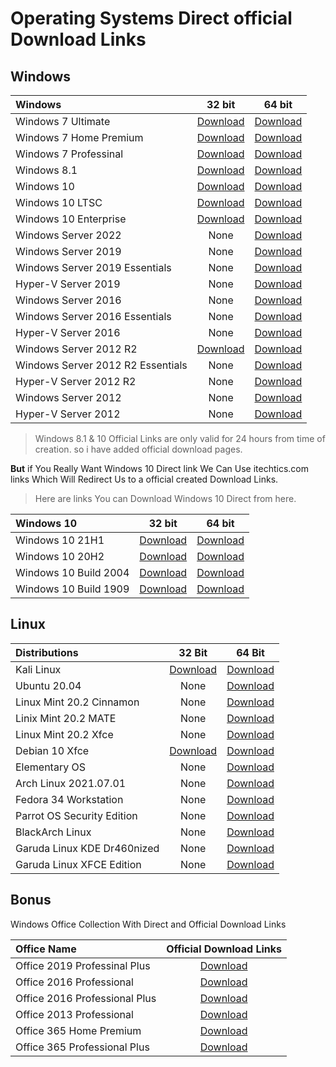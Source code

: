 # Operating Systems Direct official Download Links


## Windows


| Windows                           |                                                                                            32 bit                                                                                           |                                                                                            64 bit                                                                                            |
|:----------------------------------|:-------------------------------------------------------------------------------------------------------------------------------------------------------------------------------------------:|:--------------------------------------------------------------------------------------------------------------------------------------------------------------------------------------------:|
| Windows 7 Ultimate                |[Download](https://download.microsoft.com/download/1/E/6/1E6B4803-DD2A-49DF-8468-69C0E6E36218/7601.24214.180801-1700.win7sp1_ldr_escrow_CLIENT_ULTIMATE_x86FRE_en-us.iso)                    |[Download](https://download.microsoft.com/download/5/1/9/5195A765-3A41-4A72-87D8-200D897CBE21/7601.24214.180801-1700.win7sp1_ldr_escrow_CLIENT_ULTIMATE_x64FRE_en-us.iso)                     |
| Windows 7 Home Premium            |[Download](https://download.microsoft.com/download/E/D/A/EDA6B508-7663-4E30-86F9-949932F443D0/7601.24214.180801-1700.win7sp1_ldr_escrow_CLIENT_HOMEPREMIUM_x86FRE_en-us.iso)                 |[Download](https://download.microsoft.com/download/E/A/8/EA804D86-C3DF-4719-9966-6A66C9306598/7601.24214.180801-1700.win7sp1_ldr_escrow_CLIENT_HOMEPREMIUM_x64FRE_en-us.iso)                  |
| Windows 7 Professinal             |[Download](https://download.microsoft.com/download/C/0/6/C067D0CD-3785-4727-898E-60DC3120BB14/7601.24214.180801-1700.win7sp1_ldr_escrow_CLIENT_PROFESSIONAL_x86FRE_en-us.iso)                |[Download](https://download.microsoft.com/download/0/6/3/06365375-C346-4D65-87C7-EE41F55F736B/7601.24214.180801-1700.win7sp1_ldr_escrow_CLIENT_PROFESSIONAL_x64FRE_en-us.iso)                 |
| Windows 8.1                       |[Download](https://www.microsoft.com/en-in/software-download/windows8ISO)                                                                                                                    |[Download](https://www.microsoft.com/en-in/software-download/windows8ISO)                                                                                                                     |
| Windows 10                        |[Download](https://www.microsoft.com/en-in/software-download/windows10ISO)                                                                                                                   |[Download](https://www.microsoft.com/en-in/software-download/windows10ISO)                                                                                                                    |
| Windows 10 LTSC                   |[Download](https://software-download.microsoft.com/download/sg/17763.107.101029-1455.rs5_release_svc_refresh_CLIENT_LTSC_EVAL_x86FRE_en-us.iso)                                              |[Download](https://software-download.microsoft.com/download/sg/17763.107.101029-1455.rs5_release_svc_refresh_CLIENT_LTSC_EVAL_x64FRE_en-us.iso)                                               |
| Windows 10 Enterprise             |[Download](https://software-download.microsoft.com/download/sg/19043.928.210409-1212.21h1_release_svc_refresh_CLIENTENTERPRISEEVAL_OEMRET_x86FRE_en-us.iso)                                  |[Download](https://software-download.microsoft.com/download/sg/19043.928.210409-1212.21h1_release_svc_refresh_CLIENTENTERPRISEEVAL_OEMRET_x64FRE_en-us.iso)                                   |
| Windows Server 2022               |  None                                                                                                                                                                                       |[Download](https://software-download.microsoft.com/download/sg/20348.169.210806-2348.fe_release_svc_refresh_SERVER_EVAL_x64FRE_en-us.iso)                                                     |
| Windows Server 2019               |  None                                                                                                                                                                                       |[Download](https://software-download.microsoft.com/download/pr/17763.737.190906-2324.rs5_release_svc_refresh_SERVER_EVAL_x64FRE_en-us_1.iso)                                                  |
| Windows Server 2019 Essentials    |  None                                                                                                                                                                                       |[Download](https://software-download.microsoft.com/download/pr/17763.737.190906-2324.rs5_release_svc_refresh_SERVERESSENTIALS_OEM_x64FRE_en-us_1.iso)                                         |
| Hyper-V Server 2019               |  None                                                                                                                                                                                       |[Download](https://software-download.microsoft.com/download/pr/17763.737.190906-2324.rs5_release_svc_refresh_SERVERHYPERCORE_OEM_x64FRE_en-us_1.iso)                                          |
| Windows Server 2016               |  None                                                                                                                                                                                       |[Download](https://software-download.microsoft.com/download/pr/Windows_Server_2016_Datacenter_EVAL_en-us_14393_refresh.ISO)                                                                   |
| Windows Server 2016 Essentials    |  None                                                                                                                                                                                       |[Download](http://download.microsoft.com/download/6/9/5/6957BB28-1FAD-4E62-B161-F873196130BD/14393.0.161119-1705.RS1_REFRESH_SERVERESSENTIALS_OEM_X64FRE_EN-US.ISO)                           |
| Hyper-V Server 2016               |  None                                                                                                                                                                                       |[Download](http://download.microsoft.com/download/8/8/6/886DAAEF-81A7-4418-82D5-07D33B816962/14393.0.161119-1705.RS1_REFRESH_SERVERHYPERCORE_OEM_X64FRE_EN-US.ISO)                            |
| Windows Server 2012 R2            |[Download](http://download.microsoft.com/download/D/6/7/D675380B-0028-46B3-B47F-A0646E859F76/9600.17050.WINBLUE_REFRESH.140317-1640_X64FRE_SERVER_EVAL_ZH-CN-IR3_SSS_X64FREE_ZH-CN_DV9.ISO)  |[Download]( http://download.microsoft.com/download/6/2/A/62A76ABB-9990-4EFC-A4FE-C7D698DAEB96/9600.17050.WINBLUE_REFRESH.140317-1640_X64FRE_SERVER_EVAL_EN-US-IR3_SSS_X64FREE_EN-US_DV9.ISO)  |
| Windows Server 2012 R2 Essentials |  None                                                                                                                                                                                       |[Download](http://download.microsoft.com/download/8/F/7/8F7024D2-AB2A-4BE2-8406-1E3AC49C5C1F/9600.16384.WINBLUE_RTM.130821-1623_X64FRE_SERVER_SOLUTION_EN-US-IRM_SSSO_X64FRE_EN-US_DV5.ISO)   |
| Hyper-V Server 2012 R2            |  None                                                                                                                                                                                       |[Download](http://download.microsoft.com/download/F/7/D/F7DF966B-5C40-4674-9A32-D83D869A3244/9600.16384.WINBLUE_RTM.130821-1623_X64FRE_SERVERHYPERCORE_EN-US-IRM_SHV_X64FRE_EN-US_DV5.ISO)    |
| Windows Server 2012               |  None                                                                                                                                                                                       |[Download](http://download.microsoft.com/download/6/D/A/6DAB58BA-F939-451D-9101-7DE07DC09C03/9200.16384.WIN8_RTM.120725-1247_X64FRE_SERVER_EVAL_EN-US-HRM_SSS_X64FREE_EN-US_DV5.ISO)          |
| Hyper-V Server 2012               |  None                                                                                                                                                                                       |[Download](http://download.microsoft.com/download/3/4/7/347A95F0-A63C-492F-BE43-F376AE30C9FE/9200.16384.WIN8_RTM.120725-1247_X64FRE_SERVERHYPERCORE_EN-US-HRM_SHV_X64FRE_EN-US_DV5.ISO)       |


> Windows 8.1 & 10 Official Links are only valid for 24 hours from time of creation. so i have added official download pages.

**But** if You Really Want Windows 10 Direct link We Can Use itechtics.com links Which Will Redirect Us to a official created Download Links.

> Here are links You can Download Windows 10 Direct from here.

| Windows 10            | 32 bit                                           | 64 bit                                           |
|:----------------------|:------------------------------------------------:|:------------------------------------------------:|
| Windows 10 21H1       | [Download](https://www.itechtics.com/?dl_id=141) | [Download](https://www.itechtics.com/?dl_id=140) |
| Windows 10 20H2       | [Download](https://www.itechtics.com/?dl_id=134) | [Download](https://www.itechtics.com/?dl_id=133) |
| Windows 10 Build 2004 | [Download](https://www.itechtics.com/?dl_id=87)  | [Download](https://www.itechtics.com/?dl_id=85)  |
| Windows 10 Build 1909 | [Download](https://www.itechtics.com/?dl_id=76)  | [Download](https://www.itechtics.com/?dl_id=75)  |

## Linux

| Distributions               | 32 Bit                                                                                                 | 64 Bit                                                                                                                                                           |
|:----------------------------|:------------------------------------------------------------------------------------------------------:|:----------------------------------------------------------------------------------------------------------------------------------------------------------------:|
| Kali Linux                  | [Download](https://cdimage.kali.org/kali-2021.2/kali-linux-2021.2-installer-i386.iso)                  | [Download](https://cdimage.kali.org/kali-2021.2/kali-linux-2021.2-installer-amd64.iso)                                                                           |
| Ubuntu 20.04                | None                                                                                                   | [Download](https://releases.ubuntu.com/20.04.2.0/ubuntu-20.04.2.0-desktop-amd64.iso)                                                                             |
| Linux Mint 20.2 Cinnamon    | None                                                                                                   | [Download](https://mirrors.kernel.org/linuxmint/stable/20.2/linuxmint-20.2-cinnamon-64bit.iso)                                                                   |
| Linix Mint 20.2 MATE        | None                                                                                                   | [Download](https://mirrors.kernel.org/linuxmint/stable/20.2/linuxmint-20.2-mate-64bit.iso)                                                                       |
| Linux Mint 20.2 Xfce        | None                                                                                                   | [Download](https://mirrors.kernel.org/linuxmint/stable/20.2/linuxmint-20.2-xfce-64bit.iso)                                                                       |
| Debian 10 Xfce              | [Download](https://cdimage.debian.org/debian-cd/10.10.0/i386/iso-cd/debian-10.10.0-i386-xfce-CD-1.iso) | [Download](https://cdimage.debian.org/debian-cd/10.10.0/amd64/iso-cd/debian-10.10.0-amd64-xfce-CD-1.iso)                                                         |
| Elementary OS               | None                                                                                                   | [Download](https://sgp1.dl.elementary.io/download/MTYyNjc3OTE2NQ==/elementaryos-5.1-stable.20200814.iso)                                                         |
| Arch Linux 2021.07.01       | None                                                                                                   | [Download](http://mirror.cse.iitk.ac.in/archlinux/iso/2021.07.01/archlinux-2021.07.01-x86_64.iso)                                                                |
| Fedora 34 Workstation       | None                                                                                                   | [Download](https://ftp.yz.yamagata-u.ac.jp/pub/linux/fedora-projects/fedora/linux//releases/34/Workstation/x86_64/iso/Fedora-Workstation-Live-x86_64-34-1.2.iso) |
| Parrot OS Security Edition  | None                                                                                                   | [Download](https://download.parrot.sh/parrot/iso/4.11.2/Parrot-security-4.11.2_amd64.iso)                                                                        |
| BlackArch Linux             | None                                                                                                   | [Download](https://ftp.halifax.rwth-aachen.de/blackarch/iso/blackarch-linux-full-2021.09.01-x86_64.iso)                                                          |
| Garuda Linux KDE Dr460nized | None                                                                                                   | [Download](https://mirrors.fossho.st/garuda/iso/garuda/dr460nized/210809/garuda-dr460nized-linux-zen-210809.iso)                                                 |
| Garuda Linux XFCE Edition   | None                                                                                                   | [Download](https://mirrors.fossho.st/garuda/iso/garuda/xfce/210809/garuda-xfce-linux-lts-210809.iso)                                                             |





##  Bonus
Windows Office Collection With Direct and Official Download Links

| Office Name                   | Official Download Links                                                                                                |
|:------------------------------|:----------------------------------------------------------------------------------------------------------------------:|
| Office 2019 Professinal Plus  | [Download](http://officecdn.microsoft.com/pr/492350f6-3a01-4f97-b9c0-c7c6ddf67d60/media/en-us/ProPlus2019Retail.img)   |
| Office 2016 Professional      | [Download](https://officecdn.microsoft.com/db/492350F6-3A01-4F97-B9C0-C7C6DDF67D60/media/en-US/ProfessionalRetail.img) |
| Office 2016 Professional Plus | [Download](https://officecdn.microsoft.com/db/492350F6-3A01-4F97-B9C0-C7C6DDF67D60/media/en-US/ProPlusRetail.img)      |
| Office 2013 Professional      | [Download](https://officeredir.microsoft.com/r/rlidO15C2RMediaDownload?p1=db&p2=de-DE&p3=ProfessionalRetail)           |
| Office 365 Home Premium       | [Download](https://officecdn.microsoft.com/db/492350F6-3A01-4F97-B9C0-C7C6DDF67D60/media/en-US/O365HomePremRetail.img) |
| Office 365 Professional Plus  | [Download](https://officecdn.microsoft.com/db/492350F6-3A01-4F97-B9C0-C7C6DDF67D60/media/en-US/O365ProPlusRetail.img)  |
